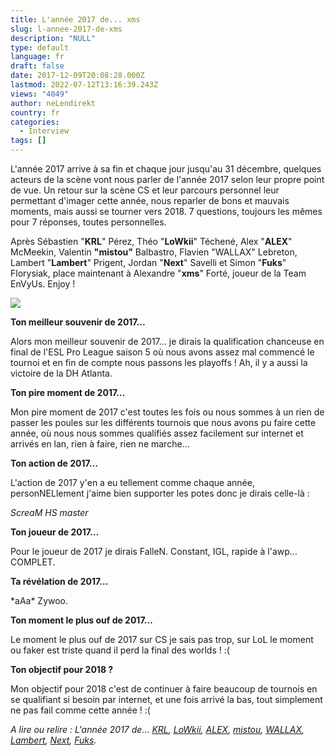 ```yaml
---
title: L'année 2017 de... xms
slug: l-annee-2017-de-xms
description: "NULL"
type: default
language: fr
draft: false
date: 2017-12-09T20:08:28.000Z
lastmod: 2022-07-12T13:16:39.243Z
views: "4049"
author: neLendirekt
country: fr
categories:
  - Interview
tags: []
---
```

L'année 2017 arrive à sa fin et chaque jour jusqu'au 31 décembre, quelques acteurs de la scène vont nous parler de l'année 2017 selon leur propre point de vue. Un retour sur la scène CS et leur parcours personnel leur permettant d'imager cette année, nous reparler de bons et mauvais moments, mais aussi se tourner vers 2018\. 7 questions, toujours les mêmes pour 7 réponses, toutes personnelles.

Après Sébastien "**KRL**" Pérez, Théo "**LoWkii**" Téchené, Alex "**ALEX**" McMeekin, Valentin **"mistou"** Balbastro, Flavien "WALLAX" Lebreton⁠, Lambert "**Lambert**" Prigent, Jordan "**Next**" Savelli et Simon "**Fuks**" Florysiak, place maintenant à Alexandre "**xms**" Forté, joueur de la Team EnVyUs. Enjoy !

![](//picture/5a1f686c95ef5/pic.jpg)

**Ton meilleur souvenir de 2017…**

Alors mon meilleur souvenir de 2017... je dirais la qualification chanceuse en final de l'ESL Pro League saison 5 où nous avons assez mal commencé le tournoi et en fin de compte nous passons les playoffs ! Ah, il y a aussi la victoire de la DH Atlanta.

**Ton pire moment de 2017…**

Mon pire moment de 2017 c'est toutes les fois ou nous sommes à un rien de passer les poules sur les différents tournois que nous avons pu faire cette année, où nous nous sommes qualifiés assez facilement sur internet et arrivés en lan, rien à faire, rien ne marche...

**Ton action de 2017…** 

L'action de 2017 y'en a eu tellement comme chaque année, personNELlement j'aime bien supporter les potes donc je dirais celle-là :

_ScreaM HS master_

**Ton joueur de 2017…** 

Pour le joueur de 2017 je dirais FalleN. Constant, IGL, rapide à l'awp... COMPLET.

**Ta révélation de 2017…**

\*aAa\* Zywoo.

**Ton moment le plus ouf de 2017…** 

Le moment le plus ouf de 2017 sur CS je sais pas trop, sur LoL le moment ou faker est triste quand il perd la final des worlds ! :( 

**Ton objectif pour 2018 ?** 

Mon objectif pour 2018 c'est de continuer à faire beaucoup de tournois en se qualifiant si besoin par internet, et une fois arrivé la bas, tout simplement ne pas fail comme cette année ! :( 

_A lire ou relire : L'année 2017 de... [KRL](https://flickshot.fr/fr/lannee-2017-de-krl/&5a21d5d31156b), [LoWkii](https://flickshot.fr/fr/lannee-2017-de-lowkii/&5a22ecf6d09a3), [ALEX](https://flickshot.fr/fr/lannee-2017-de-alex/&5a244901b21cf), [mistou](https://flickshot.fr/fr/lannee-2017-de-mistou/&5a25be0c9da4d),_ [_WALLAX_](https://flickshot.fr/fr/lannee-2017-de-wallax/&5a26dfe5e869b)_,_ _[Lambert](https://flickshot.fr/fr/lannee-2017-de-lambert/&5a2832f161d8a),_ _[Next](https://flickshot.fr/fr/lannee-2017-de-next/&5a298221de0f1),_ [_Fuks_](https://flickshot.fr/fr/lannee-2017-de-fuks/&5a2af2d3e8568)_._
